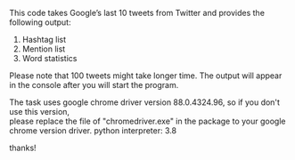 This code takes Google’s last 10 tweets from Twitter and provides the following output: 
1. Hashtag list  
2. Mention list  
3. Word statistics

Please note that 100 tweets might take longer time.
The output will appear in the console after you will start the program.

The task uses google chrome driver version 88.0.4324.96, so if you don't use this version,  
please replace the file of "chromedriver.exe" in the package to your google chrome version driver.
python interpreter: 3.8

thanks!
